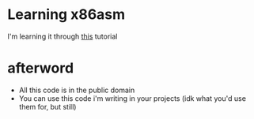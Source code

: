 # Learning x86asm

I'm learning it through [this](https://www.youtube.com/playlist?list=PLmxT2pVYo5LB5EzTPZGfFN0c2GDiSXgQe) tutorial

# afterword

- All this code is in the public domain
- You can use this code i'm writing in your projects (idk what you'd use them for, but still)

